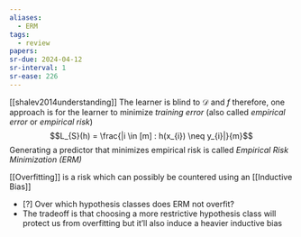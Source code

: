 ```yaml
---
aliases:
  - ERM
tags:
  - review
papers:
sr-due: 2024-04-12
sr-interval: 1
sr-ease: 226
---
```

[[shalev2014understanding]]
The learner is blind to $\mathcal{D}$ and $f$ therefore, one approach is for the learner to minimize *training error* (also called *empirical error* or *empirical risk*)
$$L_{S}(h) = \frac{|i \in [m] : h(x_{i}) \neq y_{i}|}{m}$$
Generating a predictor that minimizes empirical risk is called *Empirical Risk Minimization (ERM)*

[[Overfitting]] is a risk which can possibly be countered using an [[Inductive Bias]]

- [?] Over which hypothesis classes does ERM not overfit?
- The tradeoff is that choosing a more restrictive hypothesis class will protect us from overfitting but it’ll also induce a heavier inductive bias